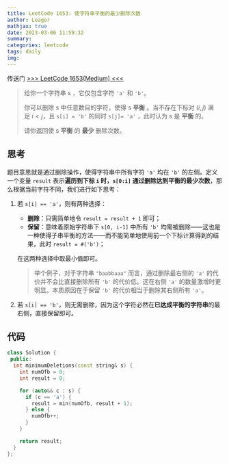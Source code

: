 ```yaml
---
title: LeetCode 1653. 使字符串平衡的最少删除次数
author: Leager
mathjax: true
date: 2023-03-06 11:59:32
summary:
categories: leetcode
tags: daily
img:
---
```


传送门 [>>> LeetCode 1653(Medium) <<<](https://leetcode.cn/problems/minimum-deletions-to-make-string-balanced/)

<!--more-->

> 给你一个字符串 s ，它仅包含字符 `'a'` 和 `'b'​​​`​。
>
> 你可以删除 s 中任意数目的字符，使得 s **平衡** 。当不存在下标对 $(i, j)$ 满足 $i < j$，且 `s[i] = 'b'` 的同时 `s[j]= 'a'` ，此时认为 s 是 **平衡** 的。
>
> 请你返回使 s **平衡** 的 **最少** 删除次数。

## 思考

题目意思就是通过删除操作，使得字符串中所有字符 `'a'` 均在 `'b'` 的左侧。定义一个变量 `result` 表示**遍历到下标 `i` 时，`s[0:i]` 通过删除达到平衡的最少次数**，那么根据当前字符不同，我们进行如下思考：

1. 若 `s[i] == 'a'`，则有两种选择：
   - **删除**：只需简单地令 `result = result + 1` 即可；
   - **保留**：意味着原始字符串下 `s[0, i-1]` 中所有 `'b'` 均需被删除——这也是一种使得子串平衡的方法——而不能简单地使用前一个下标计算得到的结果，此时 `result = #('b')`；

    在这两种选择中取最小值即可。

    > 举个例子，对于字符串 `"baabbaaa"` 而言，通过删除最右侧的 `'a'` 的代价并不会比直接删除所有 `'b'` 的代价低。这在右侧 `'a'` 的数量激增时更明显。本质原因在于保留 `'b'` 的代价相当于删除其右侧所有 `'a'`。

2. 若 `s[i] == 'b'`，则无需删除，因为这个字符必然在**已达成平衡的字符串**的最右侧，直接保留即可。

## 代码

```cpp 使字符串平衡的最少删除次数
class Solution {
 public:
  int minimumDeletions(const string& s) {
    int numOfb = 0;
    int result = 0;

    for (auto&& c : s) {
      if (c == 'a') {
        result = min(numOfb, result + 1);
      } else {
        numOfb++;
      }
    }

    return result;
  }
};
```